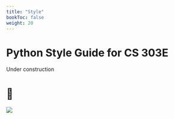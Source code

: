 ```yaml
---
title: "Style"
bookToc: false
weight: 20
---
```


# Python Style Guide for CS 303E

Under construction 
# :hammer:

![](/img/construction.png?raw=true)